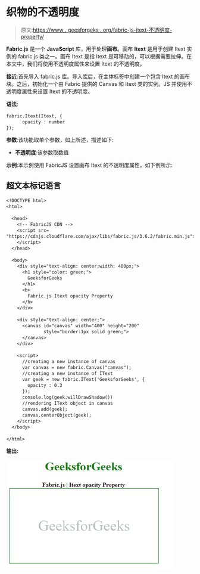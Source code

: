 # 织物的不透明度

> 原文:[https://www . geesforgeks . org/fabric-js-itext-不透明度-property/](https://www.geeksforgeeks.org/fabric-js-itext-opacity-property/)

**Fabric.js** 是一个 **JavaScript** 库，用于处理**画布**。画布 **Itext** 是用于创建 Itext 实例的 fabric.js 类之一。画布 Itext 是指 Itext 是可移动的，可以根据需要拉伸。在本文中，我们将使用不透明度属性来设置 Itext 的不透明度。

**接近**:首先导入 fabric.js 库。导入库后，在主体标签中创建一个包含 Itext 的画布块。之后，初始化一个由 Fabric 提供的 Canvas 和 Itext 类的实例。JS 并使用不透明度属性来设置 Itext 的不透明度。

**语法**:

```
fabric.Itext(Itext, {
      opacity : number
});
```

**参数**:该功能取单个参数，如上所述，描述如下:

*   **不透明度**:该参数取数值

**示例**:本示例使用 FabricJS 设置画布 Itext 的不透明度属性，如下例所示:

## 超文本标记语言

```
<!DOCTYPE html> 
<html> 

  <head>
    <!-- FabricJS CDN -->
    <script src= 
"https://cdnjs.cloudflare.com/ajax/libs/fabric.js/3.6.2/fabric.min.js"> 
    </script> 
  </head> 

  <body> 
    <div style="text-align: center;width: 400px;"> 
      <h1 style="color: green;"> 
        GeeksforGeeks 
      </h1>
      <b> 
        Fabric.js Itext opacity Property 
      </b> 
    </div> 

    <div style="text-align: center;"> 
      <canvas id="canvas" width="400" height="200"
              style="border:1px solid green;"> 
      </canvas> 
    </div> 

    <script> 
      //creating a new instance of canvas
      var canvas = new fabric.Canvas("canvas"); 
      //creating a new instance of IText
      var geek = new fabric.IText('GeeksforGeeks', {
        opacity : 0.3
      });
      console.log(geek.willDrawShadow())
      //rendering IText object in canvas
      canvas.add(geek);
      canvas.centerObject(geek); 
    </script> 
  </body> 

</html>
```

**输出:**

![](img/c407e152b11348a2bc35b1ce76fa63ea.png)